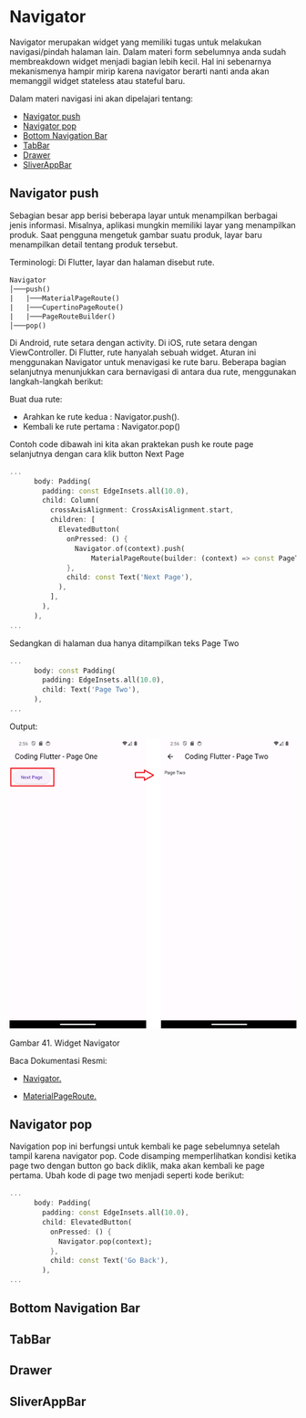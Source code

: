 # Navigator

Navigator merupakan widget yang memiliki tugas untuk melakukan navigasi/pindah halaman lain. Dalam materi form sebelumnya anda sudah membreakdown widget menjadi bagian lebih kecil. Hal ini sebenarnya mekanismenya hampir mirip karena navigator berarti nanti anda akan memanggil widget stateless atau stateful baru.

Dalam materi navigasi ini akan dipelajari tentang:

- [Navigator push](#navigator-push)
- [Navigator pop](#navigator-pop)
- [Bottom Navigation Bar](#bottom-navigation-bar)
- [TabBar](#tabbar)
- [Drawer](#drawer)
- [SliverAppBar](#sliverappbar)

## Navigator push

Sebagian besar app berisi beberapa layar untuk menampilkan berbagai jenis informasi. Misalnya, aplikasi mungkin memiliki layar yang menampilkan produk. Saat pengguna mengetuk gambar suatu produk, layar baru menampilkan detail tentang produk tersebut.

Terminologi: Di Flutter, layar dan halaman disebut rute.

```
Navigator
│───push()
|   |───MaterialPageRoute()
|   |───CupertinoPageRoute()
|   |───PageRouteBuilder()
│───pop()
```

Di Android, rute setara dengan activity. Di iOS, rute setara dengan ViewController. Di Flutter, rute hanyalah sebuah widget. Aturan ini menggunakan Navigator untuk menavigasi ke rute baru. Beberapa bagian selanjutnya menunjukkan cara bernavigasi di antara dua rute, menggunakan langkah-langkah berikut:

Buat dua rute:

- Arahkan ke rute kedua : Navigator.push().
- Kembali ke rute pertama : Navigator.pop()

Contoh code dibawah ini kita akan praktekan push ke route page selanjutnya dengan cara klik button Next Page

```dart
...
      body: Padding(
        padding: const EdgeInsets.all(10.0),
        child: Column(
          crossAxisAlignment: CrossAxisAlignment.start,
          children: [
            ElevatedButton(
              onPressed: () {
                Navigator.of(context).push(
                    MaterialPageRoute(builder: (context) => const PageTwo()));
              },
              child: const Text('Next Page'),
            ),
          ],
        ),
      ),
...
```

Sedangkan di halaman dua hanya ditampilkan teks Page Two

```dart
...
      body: const Padding(
        padding: EdgeInsets.all(10.0),
        child: Text('Page Two'),
      ),
...

```

Output:

![Gambar 41. Widget Navigotor.push](img/41%20navigator%20push.png)

Gambar 41. Widget Navigator

Baca Dokumentasi Resmi:

- [Navigator.](https://api.flutter.dev/flutter/widgets/Navigator-class.html)

- [MaterialPageRoute.](https://api.flutter.dev/flutter/material/MaterialPageRoute-class.html)

## Navigator pop

Navigation pop ini berfungsi untuk kembali ke page sebelumnya setelah tampil karena navigator pop. Code disamping memperlihatkan kondisi ketika page two dengan button go back diklik, maka akan kembali ke page pertama. Ubah kode di page two menjadi seperti kode berikut:

```dart
...
      body: Padding(
        padding: const EdgeInsets.all(10.0),
        child: ElevatedButton(
          onPressed: () {
            Navigator.pop(context);
          },
          child: const Text('Go Back'),
        ),
...
```

## Bottom Navigation Bar

## TabBar

## Drawer

## SliverAppBar
